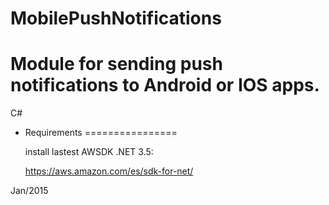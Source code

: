# MobilePushNotifications
# Module for sending push notifications to Android or IOS apps. 

C#

- Requirements
================

  install lastest AWSDK .NET 3.5:

  https://aws.amazon.com/es/sdk-for-net/


Jan/2015
